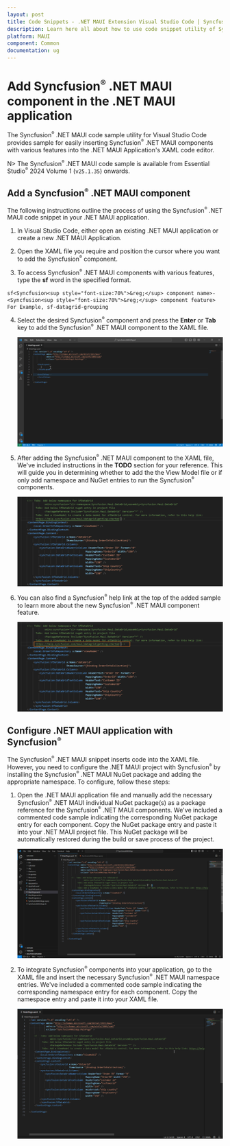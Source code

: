 ```yaml
---
layout: post
title: Code Snippets - .NET MAUI Extension Visual Studio Code | Syncfusion
description: Learn here all about how to use code snippet utility of Syncfusion .NET MAUI Extension for Visual Studio Code and much more.
platform: MAUI
component: Common
documentation: ug
---
```


# Add Syncfusion<sup style="font-size:70%">&reg;</sup> .NET MAUI component in the .NET MAUI application

The Syncfusion<sup style="font-size:70%">&reg;</sup> .NET MAUI code sample utility for Visual Studio Code provides sample for easily inserting Syncfusion<sup style="font-size:70%">&reg;</sup> .NET MAUI components with various features into the .NET MAUI Application's XAML code editor.

N> The Syncfusion<sup style="font-size:70%">&reg;</sup> .NET MAUI code sample is available from Essential Studio<sup style="font-size:70%">&reg;</sup> 2024 Volume 1 (`v25.1.35`) onwards.

## Add a Syncfusion<sup style="font-size:70%">&reg;</sup> .NET MAUI component

The following instructions outline the process of using the Syncfusion<sup style="font-size:70%">&reg;</sup> .NET MAUI code snippet in your .NET MAUI application.

1.	In Visual Studio Code, either open an existing .NET MAUI application or create a new .NET MAUI Application.

2.	Open the XAML file you require and position the cursor where you want to add the Syncfusion<sup style="font-size:70%">&reg;</sup> component.

3.	To access Syncfusion<sup style="font-size:70%">&reg;</sup> .NET MAUI components with various features, type the **sf** word in the specified format.

```
sf<Syncfusion<sup style="font-size:70%">&reg;</sup> component name>-<Syncfusion<sup style="font-size:70%">&reg;</sup> component feature>
For Example, sf-datagrid-grouping
```

4.	Select the desired Syncfusion<sup style="font-size:70%">&reg;</sup> component and press the **Enter** or **Tab** key to add the Syncfusion<sup style="font-size:70%">&reg;</sup> .NET MAUI component to the XAML file. 

      ![Code Snippet](images/MAUI_CodeSnippets.gif)

5.	After adding the Syncfusion<sup style="font-size:70%">&reg;</sup> .NET MAUI component to the XAML file, We've included instructions in the **TODO** section for your reference. This will guide you in determining whether to add the the View Model file or if only add namespace and NuGet entries to run the Syncfusion<sup style="font-size:70%">&reg;</sup> components.

     ![Comment](images/Comment.png)

6.	You can also find a Syncfusion<sup style="font-size:70%">&reg;</sup> help link at the top of the added sample to learn more about the new Syncfusion<sup style="font-size:70%">&reg;</sup> .NET MAUI component feature.

     ![Help](images/Help.png)

## Configure .NET MAUI application with Syncfusion<sup style="font-size:70%">&reg;</sup>

The Syncfusion<sup style="font-size:70%">&reg;</sup> .NET MAUI snippet inserts code into the XAML file. However, you need to configure the .NET MAUI project with Syncfusion<sup style="font-size:70%">&reg;</sup> by installing the Syncfusion<sup style="font-size:70%">&reg;</sup> .NET MAUI NuGet package and adding the appropriate namespace. To configure, follow these steps:

1.	Open the .NET MAUI application file and manually add the necessary Syncfusion<sup style="font-size:70%">&reg;</sup> .NET MAUI individual NuGet package(s) as a package reference for the Syncfusion<sup style="font-size:70%">&reg;</sup> .NET MAUI components. We've included a commented code sample indicating the corresponding NuGet package entry for each component. Copy the NuGet package entry and paste it into your .NET MAUI project file. This NuGet package will be automatically restored during the build or save process of the project.

     ![NuGet Package](images/NuGetEntry.gif)

2.	To integrate Syncfusion<sup style="font-size:70%">&reg;</sup> components into your application, go to the XAML file and insert the necessary Syncfusion<sup style="font-size:70%">&reg;</sup> .NET MAUI namespace entries. We've included a commented code sample indicating the corresponding namespace entry for each component. Copy the namespace entry and paste it into your XAML file.

    ![Namespace](images/NamespaceEntry.gif)